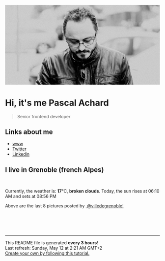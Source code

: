 ![Pascal Achard](./images/photo-pascal-achard.jpg)
# Hi, it's me Pascal Achard
> Senior frontend developer

## Links about me
- [www](https://www.pascal-achard.com)
- [Twitter](https://twitter.com/botmaster)
- [Linkedin](http://www.linkedin.com/in/pascal-achard)


## I live in Grenoble (french Alpes)
<img src="https://openweathermap.org/img/wn/04n@2x.png" alt="">

Currently, the weather is: **17**°C, **broken clouds**.
Today, the sun rises at 06:10 AM and sets at 08:56 PM

Above are the last 8 pictures posted by <a href="https://www.instagram.com/villedegrenoble/" target="_blank"><img alt="" src="https://upload.wikimedia.org/wikipedia/commons/thumb/e/e7/Instagram_logo_2016.svg/1024px-Instagram_logo_2016.svg.png" width="20"/> @villedegrenoble!</a>

<p style="display: flex; flex-wrap: wrap; gap: 20px;">
        <img src="https://cdn1.picuki.com/hosted-by-instagram/q/0exhNuNYnjBGZDHIdN5WmL9I2Pk2GAlRNucaS7j0nyZiNxIsbHWB58ltwdGn%7C%7CDh7IAhgASuRYztj44IvVl5UDj19PEPeTbGKTDtc7ayQVevN1TBu9JRhl7Y8K3UfYHOr9cEoVQmYdTUdHOlPHL%7C%7Clo79UvOa0LGFq8zCXW%7C%7CdEnGZK55f0Z7F9mt9wuuS4jkja45BsLTNZ5momNkgl7NvWvTVeEaa+NMB166d1RbMCxMkA%7C%7C6nRlSaHEmw+Jj8uQXagtIj+kOYA2A7kbBwa0liNQZYOHhsVr0O8kkU4vdh2zoCmOdBM9s9psvDAbkcmfk0tpBdszcPwwmXEb1+q3kBaxl%7C%7CYx6rsX+QL9LvUHKezT+K64hXpPZz6JetiaU8XLc2TAHuZc9H4VYValYkYUa0I2FbooFaCVYnV+jRZADoThB66DYgnRaWF5aaI+VHGqjy3lhNsm%7C%7CmiRIZqzWoE6+OuzC54bjrJAJUZbWCD%7C%7CwQGN5h%7C%7Cf733jZfQNrBAG0ZTaA==.jpeg" alt="" width="200"/>
        <img src="https://cdn1.picuki.com/hosted-by-instagram/q/0exhNuNYnjBGZDHIdN5WmL9I2Pk2GAlRNecaS7j0nyZiNxIsbHWB58ltwdGn%7C%7CDh7IAhgASuRYztj44IpVV5WAj1zO0PYSLOLTTxc5q6fVurN1DZl8JZmlLo0K3YZbXCt8MYpUAmYdTUdHOlPHL%7C%7Clo79UvOa0LGFq8zCXW%7C%7CdEnGZK55f0Z7F9mt9wuuS4jkja45BsLTNZ5momNkgl7NvWvTVeEaW+NMB166d1RbMCxMkA%7C%7C6nRlSaHEmw+Jj8uQnagtIj+kOYA2DnrX2wH4Sy2SYIKHhsVr0O8klsDp9wczoCmOdBM9s9psvDAbkcmfk0tpBdszcPwwmXEb1+q3kBaxl%7C%7CYx6rsX+QL9LjqLqewT%7C%7Crz4Tv1eZ%7C%7CUH+5heVMXL92TAHuZc9H4VYValYkYUa0I2FbooFaCVYnX7zkhFDRgl2PdQZlBSMSi%7C%7Cbn14WPV0AKhglJrhPSMbpRvxlhLv9%7C%7Cd2VVpWDrJAJUZbWCD%7C%7CQgGR5h%7C%7Cf733jZfQNrBAG0ZTaA==.jpeg" alt="" width="200"/>
        <img src="https://cdn1.picuki.com/hosted-by-instagram/q/0exhNuNYnjBGZDHIdN5WmL9I2Pk2GAlRNucaS7j0nyZiNxIsbHWB58ltwdev%7C%7CDlyKw1oASyLeDxn4Y8tUFVVZFV8P0PdSLeITjpX56yfVoCq1DBi%7C%7CZZklLs9JX0dZHKn9csrOzjYMTIfQeoEH%7C%7Cbx7a8Koru5A2MGo1zRMrBC0GAG4fy3UPI7mslm3ayEv0Pxto0%7C%7CNylL9XkgKQcursrV%7C%7CndYEvL+M4Byp6JzSPkCj9ND1OHtpCa5BTB7Kz44KD6chYTJnLNOpALlLR5r32qDUJhsJGIIhnD2lCAp68orjIj%7C%7CFaJciP1opoH2bUcmGW9opUk53cH7niTya2Gq10ZtyGXKn56rX6wLvKTqCsewB%7C%7CbjxznudJjGOp9HRVQuRa%7C%7CyFgz4bqf7BMtbwcYaWvdGig7lzyeEVbPYjwEhSSJlrxqDCJxPb8Wz1YqQ+CKHlh7Dk1Jjl+qtWrZVm3Z3oenVugE9dnmbU54bbhH0jgJkLdBDTq3BmsOMabsXHEU=.jpeg" alt="" width="200"/>
        <img src="https://cdn1.picuki.com/hosted-by-instagram/q/0exhNuNYnjBGZDHIdN5WmL9I2Pk2GAlRNucaS7j0nyZiNxIsbHWB58ltwdGn%7C%7CDh7IAhgASuRYztk5Y4jUFpXDz17OUTWTLyPTT9R6K6QUOiqvDBk%7C%7CZFjk7w8KHAZbXWu9cYuVGGpNWwSDv5PHL%7C%7Clo7gX5v%7C%7CsbCgEpjuSKrVCkGZTjse3TO9%7C%7C2pYf5%7C%7CHSv1izv9QpcmkazXgpdAd4+pvlpDk1VOCtO8BnsaBwVLYBxMEJ%7C%7COC61nf2F2MrNWh8FDSR9IXEi6g8iyDXdzQspjD3Ee8EIU8hjl246kc2o6Q7saT2EL9i6Kkzn7bQajAQbzk94RFqncmcuBKcazC+%7C%7CWJz4kGVwbCzL6lr89P%7C%7CLa7NBeTI9QCTOrfuG7ZZSy4JUt7PQkf2Kt+EJeEUsLtBG9JW42+G+VKsIubf8R5eHCdrxTuOUcQmF6y+4YyFtEjegQKdqQNmyM7oLucK.jpeg" alt="" width="200"/>
        <img src="https://cdn1.picuki.com/hosted-by-instagram/q/0exhNuNYnjBGZDHIdN5WmL9I2Pk2GAlRNucaS7j0nyZiNxIsbHWB58ltwdev%7C%7CDlyKw1oASyLeDxo4owtUlhYZFV8OUzeSLGITjxV7qydVoCg0zBm955lkbYwLHYcZ3Ku%7C%7C8VDCnicKyVHDe0AUq%7C%7Cm6vZNuKyBOTUAyXCUMLQKnmICjtCsCOwlktcf7KG4iF+44ooiMDxN4Gosak8ktdKO52hEWvrxfMh2pqV5CLkJnoE65ezRmCSsTDx6KyhBGTOgtYPCwtYotiX9RGAz7Wi0dv4wAVoZp1+wsRI%7C%7C9IkqhdiDG7w82q4vkIH2bUdBXG9p+kMjxdK0kBzOaWOh2nxZxnmO76mcINMsg43dAcKHe%7C%7C%7C%7CY1Q%7C%7CKaavxIIpWcktKU9iTAHuScri1BMoO294JE%7C%7CAThw6K0T+cd+HQ+xlhPh5%7C%7CljzbCpVbFfOVlovpwHXSuC+%7C%7C8wQwp52fLbxw0khN5PGE7kB0fCGQU5waHhL3gRYdHN1%7C%7CYrfMw8bWOL0WHg==.jpeg" alt="" width="200"/>
        <img src="https://cdn1.picuki.com/hosted-by-instagram/q/0exhNuNYnjBGZDHIdN5WmL9I2Pk2GAlRNucaS7j0nyZiNxIsbHWB58ltwdGn%7C%7CDh7IAhgASuRYztj44IpUlRTCD1yPEPeQbKASDdU6q2YVOjN1D1l8JRplL0xL3ccYHGq9MUtOzjYMTIfQeoEH%7C%7Cb2rvUW8f7waTYHuDaSNuUtzCVG%7C%7CMm0X51wm8Rm3ayEv0Pxto0%7C%7CNylL9XkgKQcursrV%7C%7CndYEvL+M4Byp6JzSPkCj9ND1OHtpCa5BTB7Kz04KD6chYTJnLMMtXexSzo16GCjH5hsJGIIhnC%7C%7CpC8IqMorjIj%7C%7CFaJciP1opoL2bUcmGW9opUk53cH7mCuQODCW%7C%7Cnp27WbhxpyzK+Qcn53RJ+O+VOvczQnBXL%7C%7CbHe1IRWMrE6rGUXvfK6CmI+ZAkc1AGaUYgQrnoFXrUfbL0hBOFzxO3myJX8ckFQ==.jpeg" alt="" width="200"/>
        <img src="https://cdn1.picuki.com/hosted-by-instagram/q/0exhNuNYnjBGZDHIdN5WmL9I2Pk2GAlRNucaS7j0nyZiNxIsbHWB58ltwdGn%7C%7CDh7IAhgASuRYztj44IvVlpVCD17PELWSbKLST1d5qiaVO+qvD1m8pFjlrsxKXIfZHen88ovV2CpNWwPG%7C%7CsAULjh7uZDu7%7C%7CzNnZSyWaRMdsBnmICqZXwCJ1mwsFusvrBv0Xm1IwleTRE4X8gI1spr5Pcpi0FCLmifMh6pO9xRLQIhIkL7vuopCu7Lm4rbzMvR2jZhYXCoOELhn7ycxxvyWqlFKEJLH1JinutsD5n4p8vucOnMIAw+NEJ4KOHW0Qmfk1K4Rdtksnq2naLYWeW3EJRy2XsybaoL9M8i8fdAcKKe9HQmAzKR6bwMJYecF42GdHRFgz4ZaaSSZoUlYhNS7UbkVG9rVbtS5HN+AVfCi95rhCfNpdzUMqr0Prx3UbfhWqAizNtwPm+VIx3+Ghvo+ub8C8iKU2ACs0SbWKCjHZ7NI4GTrDLoY3db7UaSkBSat8=.jpeg" alt="" width="200"/>
        <img src="https://cdn1.picuki.com/hosted-by-instagram/q/0exhNuNYnjBGZDHIdN5WmL9I2Pk2GAlRNecaS7j0nyZiNxIsbHWB58ltwdev%7C%7CDlyKw1oASyLeDxm4Y8rWFhQZFV8OETWTbSLRT5Q5qieUYCj0TVi%7C%7CZ5mkb0xLXAXZXOn88IqOzjYMTIfQeoEH%7C%7Cb2p%7C%7CUX5vPqZCgNojvDW+AB3HtYocSbXfMg9YJ2tvKf1h+1rbs%7C%7CJwJC5jYoKlo8o9rIqzdEWvjnPZo59O9xSLZCjMUG7+GglSCsV1IkeFF9FiTC69uY2dENhhznfDZl3yywc5gLH0I%7C%7Ct1aK4B0fpIsGj4SVLr0r3Po17IH4fTcED3tKhjVPsdK+lCGQPy38mUpV%7C%7CGPSwbu0TfUjv8jdP97Meu%7C%7CQ2wzaZeLzMJZWcHAEUdLMZkjxJ7DlI40KssUdUvsD1F23p0voMr%7C%7C8gUMhOxRzpx28FKRle%7C%7CColLqc+l+JlW6bqzQSiOS5c+dl0AhU3+OVxQIqTE%7C%7CwDeZtKAWQ1lV%7C%7CRIgUJJ2eyM6SVOZBdwAOOtRLqDLe08M=.jpeg" alt="" width="200"/>
</p>

------------
<p>This README file is generated <b>every 3 hours</b>!
    <br />Last refresh: Sunday, May 12 at 2:21 AM GMT+2
    <br /><a href="https://medium.com/@th.guibert/how-to-create-a-self-updating-readme-md-for-your-github-profile-f8b05744ca91">Create your own by following this tutorial.</a>
</p>
<p><a href="https://github.com/botmaster/botmaster/actions/workflows/main.yaml"><img alt="" src="https://github.com/botmaster/botmaster/actions/workflows/main.yaml/badge.svg" /></a></p>


